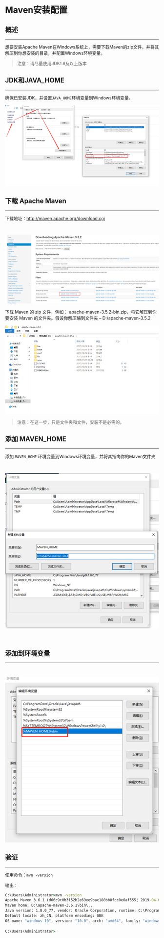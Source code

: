 # **Maven安装配置**
## **概述**
---

想要安装Apache Maven在Windows系统上，需要下载Maven的zip文件，并将其解压到你想安装的目录，并配置Windows环境变量。

> 注意：请尽量使用JDK1.8及以上版本
## **JDK和JAVA_HOME**
---

确保已安装JDK，并设置`JAVA_HOME`环境变量到Windows环境变量。

![JAVA环境变量](/assets/maven/yky-1578321747.png)

## **下载 Apache Maven**
---

下载地址：http://maven.apache.org/download.cgi

<br />

![Maven 官方下载安装包](/assets/maven/yky_1511451890.png)

下载 Maven 的 zip 文件，例如： apache-maven-3.5.2-bin.zip，将它解压到你要安装 Maven 的文件夹。假设你解压缩到文件夹 – D:\apache-maven-3.5.2

![解压到本地 D盘 路径下](/assets/maven/yky_1511452022.png)

> 注意：在这一步，只是文件夹和文件，安装不是必需的。

## **添加 MAVEN_HOME**
---

添加 `MAVEN_HOME` 环境变量到Windows环境变量，并将其指向你的Maven文件夹

<br />

![Maven环境变量](/assets/maven/yky-1576253781.png)

<br />

## **添加到环境变量**
---

<br />

![添加到环境变量](/assets/maven/yky-1573111370.png)


## **验证**
---

使用命令：`mvn -version`

输出：

``` cmd
C:\Users\Administrator>mvn -version
Apache Maven 3.6.1 (d66c9c0b3152b2e69ee9bac180bb8fcc8e6af555; 2019-04-05T03:00:29+08:00)
Maven home: D:\apache-maven-3.6.1\bin\..
Java version: 1.8.0_77, vendor: Oracle Corporation, runtime: C:\Program Files\Java\jdk1.8.0_77\jre
Default locale: zh_CN, platform encoding: GBK
OS name: "windows 10", version: "10.0", arch: "amd64", family: "windows"

C:\Users\Administrator>
```